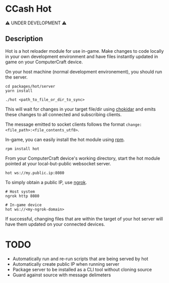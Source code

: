 # CCash Hot

:warning: UNDER DEVELOPMENT :warning:

## Description

Hot is a hot reloader module for use in-game.
Make changes to code locally in your own development environment and have files instantly updated in game on your ComputerCraft device.

On your host machine (normal development environement), you should run the server.

```
cd packages/hot/server
yarn install

./hot <path_to_file_or_dir_to_sync>
```

This will wait for changes in your target file/dir using [chokidar](https://github.com/paulmillr/chokidar) and emits these changes to all connected and subscribing clients.

The message emitted to socket clients follows the format `change:<file_path>:<file_contents_utf8>`.

In-game, you can easily install the hot module using [rpm](https://github.com/Reactified/rpm).

```
rpm install hot
```

From your ComputerCraft device's working directory, start the hot module pointed at your local-but-public websocket server.

```
hot ws://my.public.ip:8080
```

To simply obtain a public IP, use [ngrok](https://ngrok.com/).

```
# Host system
ngrok http 8080

# In-game device
hot ws://<my-ngrok-domain>
```

If successful, changing files that are within the target of your hot server will have them updated on your connected devices.

# TODO

- Automatically run and re-run scripts that are being served by hot
- Automatically create public IP when running server
- Package server to be installed as a CLI tool without cloning source
- Guard against source with message delimeters
